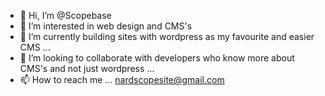 - 👋 Hi, I’m @Scopebase
- 👀 I’m interested in web design and CMS's
- 🌱 I’m currently building sites with wordpress as my favourite and easier CMS ...
- 💞️ I’m looking to collaborate with developers who know more about CMS's and not just wordpress ...
- 📫 How to reach me ... nardscopesite@gmail.com

<!---
Scopebase/Scopebase is a ✨ special ✨ repository because its `README.md` (this file) appears on your GitHub profile.
You can click the Preview link to take a look at your changes.
--->
